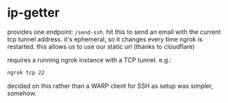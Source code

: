 # ip-getter


provides one endpoint: `/send-ssh`. hit this to send an email with the current tcp tunnel address.
it's ephemeral, so it changes every time ngrok is restarted. this allows us to use our static url (thanks to cloudflare)

requires a running ngrok instance with a TCP tunnel. e.g.:
```bash
ngrok tcp 22
```

decided on this rather than a WARP client for SSH as setup was simpler, somehow.
